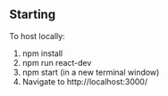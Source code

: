 ## Starting
To host locally: 
1. npm install
2. npm run react-dev
3. npm start (in a new terminal window)
4. Navigate to http://localhost:3000/